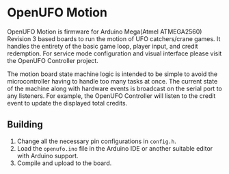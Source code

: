 # OpenUFO Motion

OpenUFO Motion is firmware for Arduino Mega(Atmel ATMEGA2560) Revision 3 based boards to run the motion of UFO catchers/crane games.  It handles the entirety of the basic game loop, player input, and credit redemption.  For service mode configuration and visual interface please visit the OpenUFO Controller project.

The motion board state machine logic is intended to be simple to avoid the microcontroller having to handle too many tasks at once.  The current state of the machine along with hardware events is broadcast on the serial port to any listeners.  For example, the OpenUFO Controller will listen to the credit event to update the displayed total credits.

## Building

1. Change all the necessary pin configurations in `config.h`.
2. Load the `openufo.ino` file in the Arduino IDE or another suitable editor with Arduino support.
3. Compile and upload to the board.